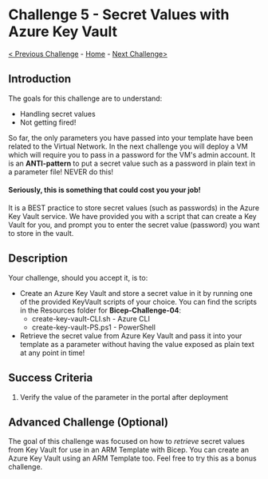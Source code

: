 # Challenge 5 - Secret Values with Azure Key Vault

[< Previous Challenge](./Bicep-Challenge-03.md) - [Home](../README.md) - [Next Challenge>](./Bicep-Challenge-05.md)

## Introduction

The goals for this challenge are to understand:
- Handling secret values
- Not getting fired!

So far, the only parameters you have passed into your template have been related to the Virtual Network. In the next challenge you will deploy a VM which will require you to pass in a password for the VM's admin account.  It is an **ANTI-pattern** to put a secret value such as a password in plain text in a parameter file! NEVER do this!

#### **Seriously, this is something that could cost you your job!**

It is a BEST practice to store secret values (such as passwords) in the Azure Key Vault service. We have provided you with a script that can create a Key Vault for you, and prompt you to enter the secret value (password) you want to store in the vault.

## Description

Your challenge, should you accept it, is to:
+ Create an Azure Key Vault and store a secret value in it by running one of the provided KeyVault scripts of your choice. You can find the scripts in the Resources folder for **Bicep-Challenge-04**:
    - create-key-vault-CLI.sh - Azure CLI
    - create-key-vault-PS.ps1 - PowerShell
+ Retrieve the secret value from Azure Key Vault and pass it into your template as a parameter without having the value exposed as plain text at any point in time!


## Success Criteria

1. Verify the value of the parameter in the portal after deployment

## Advanced Challenge (Optional)

The goal of this challenge was focused on how to _retrieve_ secret values from Key Vault for use in an ARM Template with Bicep. You can create an Azure Key Vault using an ARM Template too.  Feel free to try this as a bonus challenge.
